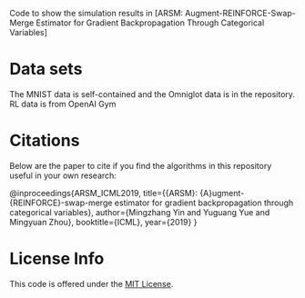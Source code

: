 Code to show the simulation results in [ARSM: Augment-REINFORCE-Swap-Merge Estimator for
Gradient Backpropagation Through Categorical Variables]

# Data sets
The MNIST data is  self-contained and the Omniglot data is in the repository. <br />
RL data is from OpenAI Gym

# Citations

Below are the paper to cite if you find the algorithms in this repository useful in your own research:

@inproceedings{ARSM_ICML2019,
  title={{ARSM}: {A}ugment-{REINFORCE}-swap-merge estimator for gradient backpropagation through categorical variables},
  author={Mingzhang Yin and Yuguang Yue and Mingyuan Zhou},
  booktitle={ICML},
  year={2019}
}

# License Info

This code is offered under the [MIT License](https://opensource.org/licenses/MIT).
